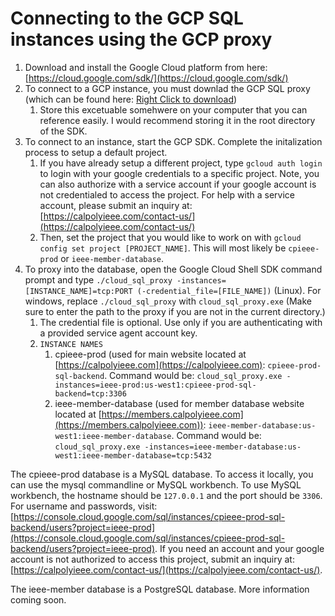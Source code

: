 # Connecting to the GCP SQL instances using the GCP proxy

1. Download and install the Google Cloud platform from here: [https://cloud.google.com/sdk/](https://cloud.google.com/sdk/)
2. To connect to a GCP instance, you must downlad the GCP SQL proxy (which can be found here: [Right Click to download](https://dl.google.com/cloudsql/cloud_sql_proxy_x64.exe))
    1. Store this excetuable somehwere on your computer that you can reference easily. I would recommend storing it in the root directory of the SDK.
3. To connect to an instance, start the GCP SDK. Complete the initalization process to setup a default project.
    1. If you have already setup a different project, type `gcloud auth login` to login with your google credentials to a specific project. Note, you can also authorize with a service account if your google account is not credentialed to access the project. For help with a service account, please submit an inquiry at: [https://calpolyieee.com/contact-us/](https://calpolyieee.com/contact-us/)
    2. Then, set the project that you would like to work on with `gcloud config set project [PROJECT_NAME]`. This will most likely be `cpieee-prod` or `ieee-member-database`.
4. To proxy into the database, open the Google Cloud Shell SDK command prompt and type `./cloud_sql_proxy -instances=[INSTANCE_NAME]=tcp:PORT (-credential_file=[FILE_NAME])` (Linux). For windows, replace `./cloud_sql_proxy` with `cloud_sql_proxy.exe` (Make sure to enter the path to the proxy if you are not in the current directory.)
    1. The credential file is optional. Use only if you are authenticating with a provided service agent account key.
    2. `INSTANCE NAMES`
        1. cpieee-prod (used for main website located at [https://calpolyieee.com](https://calpolyieee.com): `cpieee-prod-sql-backend`. Command would be: `cloud_sql_proxy.exe -instances=ieee-prod:us-west1:cpieee-prod-sql-backend=tcp:3306`
        2. ieee-member-database (used for member database website located at [https://members.calpolyieee.com](https://members.calpolyieee.com)): `ieee-member-database:us-west1:ieee-member-database`. Command would be: `cloud_sql_proxy.exe -instances=ieee-member-database:us-west1:ieee-member-database=tcp:5432`

The cpieee-prod database is a MySQL database. To access it locally, you can use the mysql commandline or MySQL workbench. To use MySQL workbench, the hostname should be `127.0.0.1` and the port should be `3306`. For username and passwords, visit: [https://console.cloud.google.com/sql/instances/cpieee-prod-sql-backend/users?project=ieee-prod](https://console.cloud.google.com/sql/instances/cpieee-prod-sql-backend/users?project=ieee-prod). If you need an account and your google account is not authorized to access this project, submit an inquiry at: [https://calpolyieee.com/contact-us/](https://calpolyieee.com/contact-us/).

The ieee-member database is a PostgreSQL database. More information coming soon.